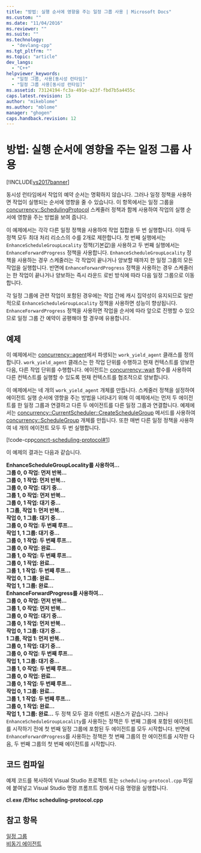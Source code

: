```yaml
---
title: "방법: 실행 순서에 영향을 주는 일정 그룹 사용 | Microsoft Docs"
ms.custom: ""
ms.date: "11/04/2016"
ms.reviewer: ""
ms.suite: ""
ms.technology: 
  - "devlang-cpp"
ms.tgt_pltfrm: ""
ms.topic: "article"
dev_langs: 
  - "C++"
helpviewer_keywords: 
  - "일정 그룹, 사용[동시성 런타임]"
  - "일정 그룹 사용[동시성 런타임]"
ms.assetid: 73124194-fc3a-491e-a23f-fbd7b5a4455c
caps.latest.revision: 15
author: "mikeblome"
ms.author: "mblome"
manager: "ghogen"
caps.handback.revision: 12
---
```

# 방법: 실행 순서에 영향을 주는 일정 그룹 사용
[!INCLUDE[vs2017banner](../../assembler/inline/includes/vs2017banner.md)]

동시성 런타임에서 작업의 예약 순서는 명확하지 않습니다.  그러나 일정 정책을 사용하면 작업이 실행되는 순서에 영향을 줄 수 있습니다.  이 항목에서는 일정 그룹을 [concurrency::SchedulingProtocol](../Topic/PolicyElementKey%20Enumeration.md) 스케줄러 정책과 함께 사용하여 작업의 실행 순서에 영향을 주는 방법을 보여 줍니다.  
  
 이 예제에서는 각각 다른 일정 정책을 사용하여 작업 집합을 두 번 실행합니다.  이때 두 정책 모두 최대 처리 리소스의 수를 2개로 제한합니다.  첫 번째 실행에서는 `EnhanceScheduleGroupLocality` 정책\(기본값\)을 사용하고 두 번째 실행에서는 `EnhanceForwardProgress` 정책을 사용합니다.  `EnhanceScheduleGroupLocality` 정책을 사용하는 경우 스케줄러는 각 작업이 끝나거나 양보할 때까지 한 일정 그룹의 모든 작업을 실행합니다.  반면에 `EnhanceForwardProgress` 정책을 사용하는 경우 스케줄러는 한 작업이 끝나거나 양보하는 즉시 라운드 로빈 방식에 따라 다음 일정 그룹으로 이동합니다.  
  
 각 일정 그룹에 관련 작업이 포함된 경우에는 작업 간에 캐시 집약성이 유지되므로 일반적으로 `EnhanceScheduleGroupLocality` 정책을 사용하면 성능이 향상됩니다.  `EnhanceForwardProgress` 정책을 사용하면 작업을 순서에 따라 앞으로 진행할 수 있으므로 일정 그룹 간 예약이 공평해야 할 경우에 유용합니다.  
  
## 예제  
 이 예제에서는 [concurrency::agent](../../parallel/concrt/reference/agent-class.md)에서 파생되는 `work_yield_agent` 클래스를 정의합니다.  `work_yield_agent` 클래스는 한 작업 단위를 수행하고 현재 컨텍스트를 양보한 다음, 다른 작업 단위를 수행합니다.  에이전트는 [concurrency::wait](../Topic/wait%20Function.md) 함수를 사용하여 다른 컨텍스트를 실행할 수 있도록 현재 컨텍스트를 협조적으로 양보합니다.  
  
 이 예제에서는 네 개의 `work_yield_agent` 개체를 만듭니다.  스케줄러 정책을 설정하여 에이전트 실행 순서에 영향을 주는 방법을 나타내기 위해 이 예제에서는 먼저 두 에이전트를 한 일정 그룹과 연결하고 다른 두 에이전트를 다른 일정 그룹과 연결합니다.  예제에서는 [concurrency::CurrentScheduler::CreateScheduleGroup](../Topic/CurrentScheduler::CreateScheduleGroup%20Method.md) 메서드를 사용하여 [concurrency::ScheduleGroup](../../parallel/concrt/reference/schedulegroup-class.md) 개체를 만듭니다.  또한 매번 다른 일정 정책을 사용하여 네 개의 에이전트 모두 두 번 실행합니다.  
  
 [!code-cpp[concrt-scheduling-protocol#1](../../parallel/concrt/codesnippet/CPP/how-to-use-schedule-groups-to-influence-order-of-execution_1.cpp)]  
  
 이 예제의 결과는 다음과 같습니다.  
  
  **EnhanceScheduleGroupLocality를 사용하여...**  
**그룹 0, 0 작업: 먼저 반복...**  
**그룹 0, 1 작업: 먼저 반복...**  
**그룹 0, 0 작업: 대기 중...**  
**그룹 1, 0 작업: 먼저 반복...**  
**그룹 0, 1 작업: 대기 중...**  
**1 그룹, 작업 1: 먼저 반복...**  
**작업 0, 1 그룹: 대기 중...**  
**그룹 0, 0 작업: 두 번째 루프...**  
**작업 1, 1 그룹: 대기 중...**  
**그룹 0, 1 작업: 두 번째 루프...**  
**그룹 0, 0 작업: 완료...**  
**그룹 1, 0 작업: 두 번째 루프...**  
**그룹 0, 1 작업: 완료...**  
**그룹 1, 1 작업: 두 번째 루프...**  
**작업 0, 1 그룹: 완료...**  
**작업 1, 1 그룹: 완료...**  
**EnhanceForwardProgress를 사용하여...**  
**그룹 0, 0 작업: 먼저 반복...**  
**그룹 1, 0 작업: 먼저 반복...**  
**그룹 0, 0 작업: 대기 중...**  
**그룹 0, 1 작업: 먼저 반복...**  
**작업 0, 1 그룹: 대기 중...**  
**1 그룹, 작업 1: 먼저 반복...**  
**그룹 0, 1 작업: 대기 중...**  
**그룹 0, 0 작업: 두 번째 루프...**  
**작업 1, 1 그룹: 대기 중...**  
**그룹 1, 0 작업: 두 번째 루프...**  
**그룹 0, 0 작업: 완료...**  
**그룹 0, 1 작업: 두 번째 루프...**  
**작업 0, 1 그룹: 완료...**  
**그룹 1, 1 작업: 두 번째 루프...**  
**그룹 0, 1 작업: 완료...**  
**작업 1, 1 그룹: 완료...** 두 정책 모두 결과 이벤트 시퀀스가 같습니다.  그러나 `EnhanceScheduleGroupLocality`를 사용하는 정책은 두 번째 그룹에 포함된 에이전트를 시작하기 전에 첫 번째 일정 그룹에 포함된 두 에이전트를 모두 시작합니다.  반면에 `EnhanceForwardProgress`를 사용하는 정책은 첫 번째 그룹의 한 에이전트를 시작한 다음, 두 번째 그룹의 첫 번째 에이전트를 시작합니다.  
  
## 코드 컴파일  
 예제 코드를 복사하여 Visual Studio 프로젝트 또는 `scheduling-protocol.cpp` 파일에 붙여넣고 Visual Studio 명령 프롬프트 창에서 다음 명령을 실행합니다.  
  
 **cl.exe \/EHsc scheduling\-protocol.cpp**  
  
## 참고 항목  
 [일정 그룹](../../parallel/concrt/schedule-groups.md)   
 [비동기 에이전트](../../parallel/concrt/asynchronous-agents.md)